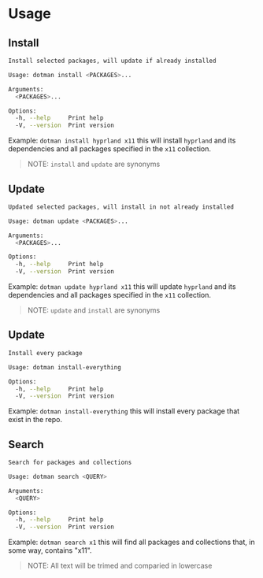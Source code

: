 # Usage

## Install

```bash
Install selected packages, will update if already installed

Usage: dotman install <PACKAGES>...

Arguments:
  <PACKAGES>...

Options:
  -h, --help     Print help
  -V, --version  Print version
```

Example: 
`dotman install hyprland x11` this will install `hyprland` and its dependencies and all packages specified in the `x11` collection.

> NOTE: `install` and `update` are synonyms

## Update

```bash
Updated selected packages, will install in not already installed

Usage: dotman update <PACKAGES>...

Arguments:
  <PACKAGES>...

Options:
  -h, --help     Print help
  -V, --version  Print version

```

Example: 
`dotman update hyprland x11` this will update `hyprland` and its dependencies and all packages specified in the `x11` collection.

> NOTE: `update` and `install` are synonyms

## Update

```bash
Install every package

Usage: dotman install-everything

Options:
  -h, --help     Print help
  -V, --version  Print version
```

Example: 
`dotman install-everything` this will install every package that exist in the repo.

## Search

```bash
Search for packages and collections

Usage: dotman search <QUERY>

Arguments:
  <QUERY>

Options:
  -h, --help     Print help
  -V, --version  Print version
```

Example:
`dotman search x1` this will find all packages and collections that, in some way, contains "x11".

> NOTE: All text will be trimed and comparied in lowercase
